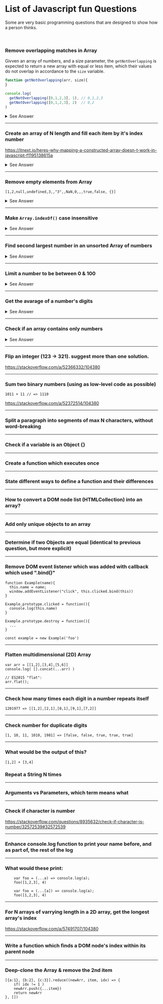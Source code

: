 # List of Javascript fun Questions

Some are very basic programming questions that are designed to show how a person thinks.
<br><br><br>

### Remove overlapping matches in Array

Givven an array of numbers, and a size parameter, the `getNotOverlapping` is expected to return a 
new array with equal or less item, which their values do not overlap in accordance to the `size` variable.

```js
function getNotOverlapping(arr, size){  
}

console.log(
  getNotOverlapping([0,1,2,3], 1), // 0,1,2,3
  getNotOverlapping([0,1,2,3], 2)  // 0,2
)
```

<details>
<summary>See Answer</summary>
	
```js
[1, 2, 3, 4].reduce((acc, item, idx) =>  
idx === 0 || acc[acc.length-1] + size <= item ?
    [...acc, item]
    : acc, [])
```
</details>

---

### Create an array of N length and fill each item by it's index number
   https://itnext.io/heres-why-mapping-a-constructed-array-doesn-t-work-in-javascript-f1195138615a

<details>
<summary>See Answer</summary>
	
```js
[...new Array(5)].map((_, idx) => idx)
```
</details>

------

### Remove empty elements from Array

    [1,2,null,undefined,3,,"3",,NaN,0,,,true,false, {}]

<details>
<summary>See Answer</summary>
	
```js
.filter(Boolean)
```
</details>

------
### Make `Array.indexOf()` case insensitive

<details>
<summary>See Answer</summary>
	
```js
["Foo", "foO", "foo"].findIndex(item => item.toLowerCase() == 'foo')
```
</details>

------
### Find second largest number in an unsorted Array of numbers

<details>
<summary>See Answer</summary>
	
https://stackoverflow.com/a/17040125/104380
</details>

------
### Limit a number to be between 0 & 100 

<details>
<summary>See Answer</summary>
	
```js
Math.max(0, Math.min(100, num))
```
</details>

------
### Get the avarage of a number's digits

<details>
<summary>See Answer</summary>
	
https://stackoverflow.com/a/18234568/104380
	
```js
'1234'.split('').reduce((result, digit, idx, arr) => 
    (result + +digit)/(idx == arr.length-1 ? arr.length : 1)
, 0)
```
Or:

```js
let num = '12345';
let sum = 0

for( let d of num )
  sum += +d

console.log(sum/num.length) // 3
```
</details>


------
### Check if an array contains only numbers

<details>
<summary>See Answer</summary>
	
```js
![1,2,"3"].some(item => typeof item !== "number")
```
</details>

------
### Flip an integer (123 -> 321). suggest more than one solution.

https://stackoverflow.com/a/52366332/104380

------
### Sum two binary numbers (using as low-level code as possible)

    1011 + 11 // => 1110

https://stackoverflow.com/a/52372514/104380

------
### Split a paragraph into segments of max N characters, without word-breaking

------
### Check if a variable is an Object {}

------
### Create a function which executes once

------
### State different ways to define a function and their differences

------
### How to convert a DOM node list (HTMLCollection) into an array?

------
### Add only unique objects to an array

------
### Determine if two Objects are equal (identical to previous question, but more explicit)

------
### Remove DOM event listener which was added with callback which used ".bind()"

    function Example(name){
      this.name = name;
      window.addEventListener("click", this.clicked.bind(this))
    }
   
    Example.prototype.clicked = function(){
      console.log(this.name)
    }

    Example.prototype.destroy = function(){
      ...
    }
    
    const example = new Example('foo')

------
### Flatten multidimensional (2D) Array
 
    var arr = [[1,2],[3,4],[5,6]]
    console.log( [].concat(...arr) )

    // ES2015 "flat":
    arr.flat(); 

------
### Check how many times each digit in a number repeats itself

    1201977 => [[1,2],[2,1],[0,1],[9,1],[7,2]]

------
### Check number for duplicate digits

    [1, 10, 11, 1010, 1981] => [false, false, true, true, true]

------
### What would be the output of this?

    [1,2] + [3,4]
	
### Repeat a String N times

------
### Arguments vs Parameters, which term means what

------
### Check if character is number
https://stackoverflow.com/questions/8935632/check-if-character-is-number/32572539#32572539

------
### Enhance console.log function to print your name before, and as part of, the rest of the log

------
### What would these print:

        var foo = (...a) => console.log(a);
        foo([1,2,3], 4)

        var foo = (...[a]) => console.log(a);
        foo([1,2,3], 4)

------		
### For N arrays of varrying length in a 2D array, get the longest array's index
https://stackoverflow.com/a/57491707/104380
    

------		
### Write a function which finds a DOM node's index within its parent node

------		
### Deep-clone the Array & remove the 2nd item

	[{a:1}, {b:2}, {c:3}].reduce((newArr, item, idx) => {
	    if( idx != 1 )
		newArr.push({...item})
	    return newArr
	}, [])
